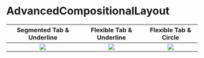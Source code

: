 # AdvancedCompositionalLayout

| Segmented Tab &  Underline | Flexible Tab &  Underline | Flexible Tab & Circle |
|:---:|:---:|:---:|
| <img src="https://github.com/tarikbozyak/AdvancedCompositionalLayout/blob/main/taskCaption.gif"> | <img src="https://github.com/tarikbozyak/AdvancedCompositionalLayout/blob/main/taskCaption.gif"> | <img src="https://github.com/tarikbozyak/AdvancedCompositionalLayout/blob/main/taskCaption.gif"> | 

